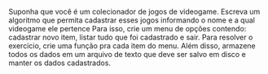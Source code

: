 Suponha que você é um colecionador de jogos de videogame. Escreva um algoritmo que permita cadastrar esses jogos informando o nome e a qual videogame ele pertence
Para isso, crie um menu de opções contendo: cadastrar novo item, listar tudo que foi cadastrado e sair. Para resolver o exercício, crie uma função pra cada item do menu. 
Além disso, armazene todos os dados em um arquivo de texto que deve ser salvo em disco e manter os dados cadastrados.
